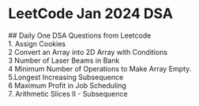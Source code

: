 <h1> LeetCode Jan 2024 DSA </h1>
## Daily One DSA Questions from Leetcode 
<br> 1. Assign Cookies <br> 2 Convert an Array into 2D Array with Conditions <br> 3 Number of Laser Beams in Bank <br> 4  Minimum Number of Operations to Make Array Empty. <br> 5.Longest Increasing Subsequence <br> 6 Maximum Profit in Job Scheduling <br> 7. Arithmetic Slices II - Subsequence

